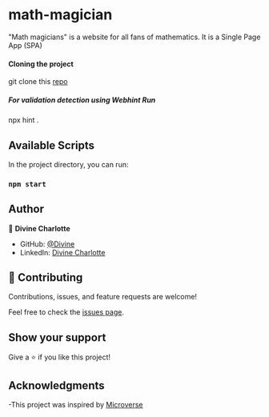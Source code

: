 # math-magician

"Math magicians" is a website for all fans of mathematics. It is a Single Page App (SPA)


#### Cloning the project

git clone this [repo](git@github.com:divinecharlotte/math-magician.git)

##### For validation detection using Webhint Run

npx hint .

## Available Scripts

In the project directory, you can run:

### `npm start`




## Author

👤 **Divine Charlotte**

- GitHub: [@Divine](https://github.com/divinecharlotte)
- LinkedIn: [Divine Charlotte](https://www.linkedin.com/in/charlotte-divine-dusenge-31b19017a/)

## 🤝 Contributing

Contributions, issues, and feature requests are welcome!

Feel free to check the [issues page](https://github.com/divinecharlotte/math-magician/issues).

## Show your support

Give a ⭐️ if you like this project!

## Acknowledgments

-This project was inspired by [Microverse](https://www.microverse.org)


